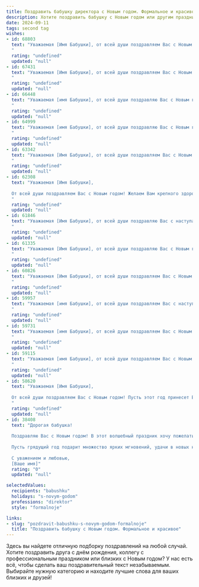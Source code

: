 ```yaml
---
title: Поздравить бабушку директора с Новым годом. Формальное и красивое
description: Хотите поздравить бабушку с Новым годом или другим праздником? Наш ИИ создаст незабываемое поздравление, а вы обязательно выделитесь среди других.  
date: 2024-09-11
tags: second tag
wishes:
- id: 68803
  text: "Уважаемая [Имя Бабушки], от всей души поздравляем Вас с Новым годом! Желаем Вам крепкого здоровья, благополучия, ярких впечатлений и исполнения всех желаний! Пусть Новый год принесет Вам только радость, любовь и успех.
  "
  rating: "undefined"
  updated: "null"
- id: 67431
  text: "Уважаемая [Имя Бабушки], от всей души поздравляем Вас с Новым годом! Пусть наступающий год принесет Вам крепкое здоровье, благополучие, радость и душевный покой. Желаем Вам успехов в Вашей ответственной работе директора, новых достижений и заслуженного уважения.
  "
  rating: "undefined"
  updated: "null"
- id: 66448
  text: "Уважаемая [имя Бабушки], от всей души поздравляю Вас с Новым годом! Желаю Вам крепкого здоровья, семейного благополучия,  радости и оптимизма в новом году. Пусть он принесет Вам много светлых моментов,  и пусть все Ваши начинания будут успешными!
  "
  rating: "undefined"
  updated: "null"
- id: 64999
  text: "Уважаемая [имя Бабушки], от всей души поздравляю Вас с Новым годом! Желаю Вам крепкого здоровья, неиссякаемой энергии, радости и тепла в кругу близких. Пусть наступающий год принесет Вам новые успехи в Вашей работе директора и исполнит все сокровенные мечты. С Новым годом!
  "
  rating: "undefined"
  updated: "null"
- id: 63342
  text: "Уважаемая [Имя Бабушки], от всей души поздравляем Вас с Новым годом! Желаем Вам крепкого здоровья, семейного благополучия, радости и  успехов в  Вашей  ответственной  работе  Директора. Пусть 2024 год принесет Вам новые  силы, вдохновение и  яркие  впечатления!
  "
  rating: "undefined"
  updated: "null"
- id: 62308
  text: "Уважаемая [Имя Бабушки],
  
  От всей души поздравляем Вас с Новым годом! Желаем Вам крепкого здоровья, семейного благополучия, ярких впечатлений и исполнения всех желаний. Пусть наступающий год принесет Вам много радостных моментов, душевного тепла и успехов в Вашей директорской деятельности.
  "
  rating: "undefined"
  updated: "null"
- id: 61846
  text: "Уважаемая [Имя Бабушки], от всей души поздравляю Вас с наступающим Новым годом! Желаю Вам крепкого здоровья, семейного благополучия и ярких, запоминающихся моментов в новом году. Пусть все Ваши начинания будут успешными, а работа - приносить только удовлетворение. С Новым годом!
  "
  rating: "undefined"
  updated: "null"
- id: 61335
  text: "Уважаемая [Имя Бабушки], от всей души поздравляю Вас с Новым годом! Пусть грядущий год принесет Вам крепкое здоровье, безграничное счастье и исполнение всех желаний. Желаю Вам праздничного настроения, тепла домашнего очага и уютных семейных вечеров. Пусть Ваш профессиональный путь, как директора, всегда будет наполнен успехом и признанием.
  "
  rating: "undefined"
  updated: "null"
- id: 60826
  text: "Уважаемая [Имя Бабушки], от всей души поздравляем Вас с Новым годом! Желаем Вам крепкого здоровья, душевного тепла, радости и благополучия в наступающем году. Пусть он принесет Вам много ярких моментов, приятных встреч и исполнение самых заветных желаний.
  "
  rating: "undefined"
  updated: "null"
- id: 59957
  text: "Уважаемая [имя Бабушки], от всей души поздравляем Вас с наступающим Новым годом! Желаем Вам крепкого здоровья, благополучия и радости в новом году. Пусть он принесет Вам только приятные моменты, а Ваша работа в качестве директора приносит Вам удовлетворение. С Новым годом!
  "
  rating: "undefined"
  updated: "null"
- id: 59731
  text: "Уважаемая [имя Бабушки], от всей души поздравляем Вас с Новым годом! Желаем Вам крепкого здоровья, благополучия, радости и семейного тепла в новом году. Пусть все Ваши начинания будут успешными, а рядом всегда будут любящие и заботливые люди.
  "
  rating: "undefined"
  updated: "null"
- id: 59115
  text: "Уважаемая [имя Бабушки], от всей души поздравляем Вас с Новым годом! Желаем Вам крепкого здоровья, семейного благополучия и ярких, светлых дней в наступающем году. Пусть этот Новый год принесет Вам новые достижения,  радости и исполнение самых заветных желаний!
  "
  rating: "undefined"
  updated: "null"
- id: 58620
  text: "Уважаемая [Имя Бабушки],
  
  От всей души поздравляем Вас с Новым годом! Пусть этот год принесет Вам крепкое здоровье, море радости и множество приятных моментов. Желаем Вам, чтобы все ваши начинания были успешными, а в душе царила гармония и благополучие. С Новым годом!
  "
  rating: "undefined"
  updated: "null"
- id: 38408
  text: "Дорогая бабушка!
  
  Поздравляю Вас с Новым годом! В этот волшебный праздник хочу пожелать Вам крепкого здоровья, счастья и благополучия. Пусть каждый день приносит радость и вдохновение, а заботы обходят стороной. Ваши мудрость и забота всегда освещают наш путь, и я горжусь тем, что Вы — моя бабушка.
  
  Пусть грядущий год подарит множество ярких мгновений, удачи в новых начинаниях и осуществление всех замыслов. Спасибо Вам за все, что Вы делаете для нашей семьи.
  
  С уважением и любовью,
  [Ваше имя]"
  rating: "0"
  updated: "null"

selectedValues:
  recipients: "babushku"
  holidays: "s-novym-godom"
  professions: "direktor"
  style: "formalnoje"

links:
- slug: "pozdravit-babushku-s-novym-godom-formalnoje"
  title: "Поздравить бабушку с Новым годом. Формальное и красивое"
---
```


Здесь вы найдете отличную подборку поздравлений на любой случай. 
Хотите поздравить друга с днём рождения, коллегу с профессиональным праздником или близких с Новым годом? У нас есть всё, чтобы сделать ваш поздравительный текст незабываемым. Выбирайте нужную категорию и находите лучшие слова для ваших близких и друзей!
